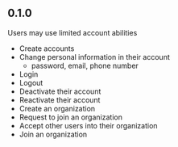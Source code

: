 ## 0.1.0
Users may use limited account abilities
 - Create accounts
 - Change personal information in their account
   - password, email, phone number
 - Login
 - Logout
 - Deactivate their account
 - Reactivate their account
 - Create an organization
 - Request to join an organization
 - Accept other users into their organization  
 - Join an organization
